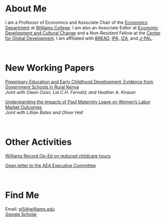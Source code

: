 # About Me

I am a Professor of Economics and Associate Chair of the [Economics Department](https://econ.williams.edu/) at [Williams College](https://www.williams.edu/). I am also an Associate Editor at [Economic Development and Cultural Change](https://www.journals.uchicago.edu/toc/edcc/current) and a Non-Resident Fellow at the [Center for Global Development](https://www.cgdev.org/).  I am affiliated with [BREAD](http://ibread.org/bread/), [IPA](http://www.poverty-action.org/), [IZA](https://www.iza.org/person/7796/pamela-jakiela), and [J-PAL](https://www.povertyactionlab.org/person/jakiela).  

<br>

# New Working Papers

[Preprimary Education and Early Childhood Development: Evidence from Government Schools in Rural Kenya](https://www.cgdev.org/publication/preprimary-education-and-early-childhood-development-evidence-government-schools-rural)  
_Joint with Owen Ozier, Lia C.H. Fernald, and Heather A. Knauer_  

[Understanding the Impacts of Paid Maternity Leave on Women’s Labor Market Outcomes](https://pjakiela.github.io/research/BatesHallJakiela-PaidLeave-2023-10-30.pdf)  
_Joint with Lillian Bates and Oliver Hall_  

<br>

# Other Activities

[Williams Record Op-Ed on reduced childcare hours](https://williamsrecord.com/463696/opinions/the-college-must-act-now-to-protect-faculty-and-staff-impacted-by-reduced-wccc-hours/)  

[Open letter to the AEA Executive Committee](AEAletter.html)  

<br>

# Find Me
Email: [pj5@williams.edu](mailto:pamela.jakiela@williams.edu)   
<a href="https://scholar.google.com/citations?user=SPkk2P8AAAAJ">Google Scholar</a>


